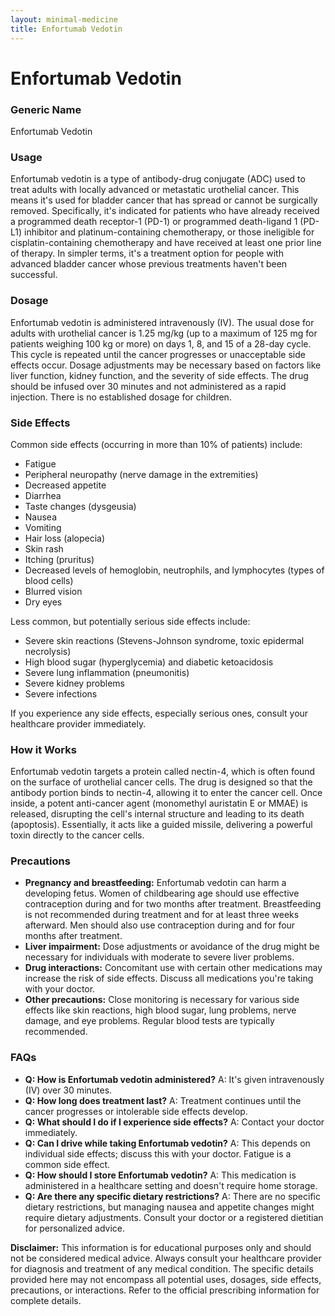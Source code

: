 ```yaml
---
layout: minimal-medicine
title: Enfortumab Vedotin
---
```


# Enfortumab Vedotin
### Generic Name
Enfortumab Vedotin

### Usage
Enfortumab vedotin is a type of antibody-drug conjugate (ADC) used to treat adults with locally advanced or metastatic urothelial cancer.  This means it's used for bladder cancer that has spread or cannot be surgically removed.  Specifically, it's indicated for patients who have already received a programmed death receptor-1 (PD-1) or programmed death-ligand 1 (PD-L1) inhibitor and platinum-containing chemotherapy, or those ineligible for cisplatin-containing chemotherapy and have received at least one prior line of therapy.  In simpler terms, it's a treatment option for people with advanced bladder cancer whose previous treatments haven't been successful.

### Dosage
Enfortumab vedotin is administered intravenously (IV).  The usual dose for adults with urothelial cancer is 1.25 mg/kg (up to a maximum of 125 mg for patients weighing 100 kg or more) on days 1, 8, and 15 of a 28-day cycle. This cycle is repeated until the cancer progresses or unacceptable side effects occur.  Dosage adjustments may be necessary based on factors like liver function, kidney function, and the severity of side effects.  The drug should be infused over 30 minutes and not administered as a rapid injection.  There is no established dosage for children.

### Side Effects
Common side effects (occurring in more than 10% of patients) include:

* Fatigue
* Peripheral neuropathy (nerve damage in the extremities)
* Decreased appetite
* Diarrhea
* Taste changes (dysgeusia)
* Nausea
* Vomiting
* Hair loss (alopecia)
* Skin rash
* Itching (pruritus)
* Decreased levels of hemoglobin, neutrophils, and lymphocytes (types of blood cells)
* Blurred vision
* Dry eyes

Less common, but potentially serious side effects include:

* Severe skin reactions (Stevens-Johnson syndrome, toxic epidermal necrolysis)
* High blood sugar (hyperglycemia) and diabetic ketoacidosis
* Severe lung inflammation (pneumonitis)
* Severe kidney problems
* Severe infections


If you experience any side effects, especially serious ones, consult your healthcare provider immediately.

### How it Works
Enfortumab vedotin targets a protein called nectin-4, which is often found on the surface of urothelial cancer cells.  The drug is designed so that the antibody portion binds to nectin-4, allowing it to enter the cancer cell. Once inside, a potent anti-cancer agent (monomethyl auristatin E or MMAE) is released, disrupting the cell's internal structure and leading to its death (apoptosis).  Essentially, it acts like a guided missile, delivering a powerful toxin directly to the cancer cells.


### Precautions

* **Pregnancy and breastfeeding:** Enfortumab vedotin can harm a developing fetus.  Women of childbearing age should use effective contraception during and for two months after treatment.  Breastfeeding is not recommended during treatment and for at least three weeks afterward. Men should also use contraception during and for four months after treatment.
* **Liver impairment:** Dose adjustments or avoidance of the drug might be necessary for individuals with moderate to severe liver problems.
* **Drug interactions:** Concomitant use with certain other medications may increase the risk of side effects. Discuss all medications you're taking with your doctor.
* **Other precautions:**  Close monitoring is necessary for various side effects like skin reactions, high blood sugar, lung problems, nerve damage, and eye problems.  Regular blood tests are typically recommended.

### FAQs

* **Q: How is Enfortumab vedotin administered?** A: It's given intravenously (IV) over 30 minutes.
* **Q: How long does treatment last?** A: Treatment continues until the cancer progresses or intolerable side effects develop.
* **Q: What should I do if I experience side effects?** A: Contact your doctor immediately.
* **Q: Can I drive while taking Enfortumab vedotin?** A: This depends on individual side effects; discuss this with your doctor. Fatigue is a common side effect.
* **Q: How should I store Enfortumab vedotin?** A: This medication is administered in a healthcare setting and doesn't require home storage.
* **Q: Are there any specific dietary restrictions?** A:  There are no specific dietary restrictions, but managing nausea and appetite changes might require dietary adjustments.  Consult your doctor or a registered dietitian for personalized advice.

**Disclaimer:** This information is for educational purposes only and should not be considered medical advice.  Always consult your healthcare provider for diagnosis and treatment of any medical condition.  The specific details provided here may not encompass all potential uses, dosages, side effects, precautions, or interactions. Refer to the official prescribing information for complete details.
